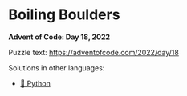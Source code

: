 # Boiling Boulders

**Advent of Code: Day 18, 2022**

Puzzle text: <https://adventofcode.com/2022/day/18>

Solutions in other languages:

- [🐍 Python](../../../../python/2022/18_boiling_boulders)
